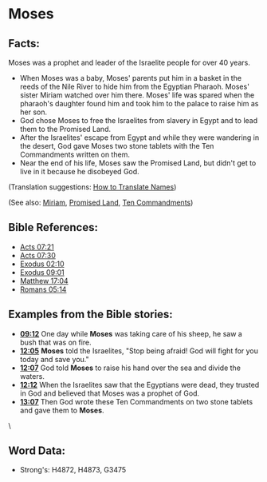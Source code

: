 # Moses #

## Facts: ##

Moses was a prophet and leader of the Israelite people for over 40 years.  

* When Moses was a baby, Moses' parents put him in a basket in the reeds of the Nile River to hide him from the Egyptian Pharaoh. Moses' sister Miriam watched over him there. Moses' life was spared when the pharaoh's daughter found him and took him to the palace to raise him as her son.
* God chose Moses to free the Israelites from slavery in Egypt and to lead them to the Promised Land.
* After the Israelites' escape from Egypt and while they were wandering in the desert, God gave Moses two stone tablets with the Ten Commandments written on them.
* Near the end of his life, Moses saw the Promised Land, but didn't get to live in it because he disobeyed God.

(Translation suggestions: [How to Translate Names](rc://en/ta/man/translate/translate-names))

(See also: [Miriam](../names/miriam.md), [Promised Land](../kt/promisedland.md), [Ten Commandments](../other/tencommandments.md))

## Bible References: ##

* [Acts 07:21](rc://en/tn/help/act/07/21)
* [Acts 07:30](rc://en/tn/help/act/07/30)
* [Exodus 02:10](rc://en/tn/help/exo/02/10)
* [Exodus 09:01](rc://en/tn/help/exo/09/01)
* [Matthew 17:04](rc://en/tn/help/mat/17/04)
* [Romans 05:14](rc://en/tn/help/rom/05/14)

## Examples from the Bible stories: ##

* __[09:12](rc://en/tn/help/obs/09/12)__ One day while __Moses__ was taking care of his sheep, he saw a bush that was on fire.
* __[12:05](rc://en/tn/help/obs/12/05)__ __Moses__ told the Israelites, "Stop being afraid! God will fight for you today and save you."
* __[12:07](rc://en/tn/help/obs/12/07)__ God told __Moses__ to raise his hand over the sea and divide the waters.
* __[12:12](rc://en/tn/help/obs/12/12)__ When the Israelites saw that the Egyptians were dead, they trusted in God and believed that Moses was a prophet of God.
* __[13:07](rc://en/tn/help/obs/13/07)__ Then God wrote these Ten Commandments on two stone tablets and gave them to __Moses__.



\\

## Word Data: ##

* Strong's: H4872, H4873, G3475
